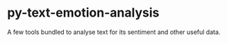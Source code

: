 # py-text-emotion-analysis
A few tools bundled to analyse text for its sentiment and other useful data.
